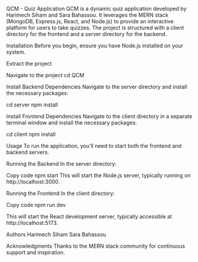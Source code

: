 QCM - Quiz Application
QCM is a dynamic quiz application developed by Harimech Siham and Sara Bahassou. It leverages the MERN stack (MongoDB, Express.js, React, and Node.js) to provide an interactive platform for users to take quizzes. The project is structured with a client directory for the frontend and a server directory for the backend.

Installation
Before you begin, ensure you have Node.js installed on your system.

Extract the project

Navigate to the project 
cd QCM

Install Backend Dependencies
Navigate to the server directory and install the necessary packages:

cd server
npm install

Install Frontend Dependencies
Navigate to the client directory in a separate terminal window and install the necessary packages:

cd client
npm install

Usage
To run the application, you'll need to start both the frontend and backend servers.

Running the Backend
In the server directory:

Copy code
npm start
This will start the Node.js server, typically running on http://localhost:3000.

Running the Frontend
In the client directory:

Copy code
npm run dev

This will start the React development server, typically accessible at http://localhost:5173.

Authors
Harimech Siham
Sara Bahassou

Acknowledgments
Thanks to the MERN stack community for continuous support and inspiration.